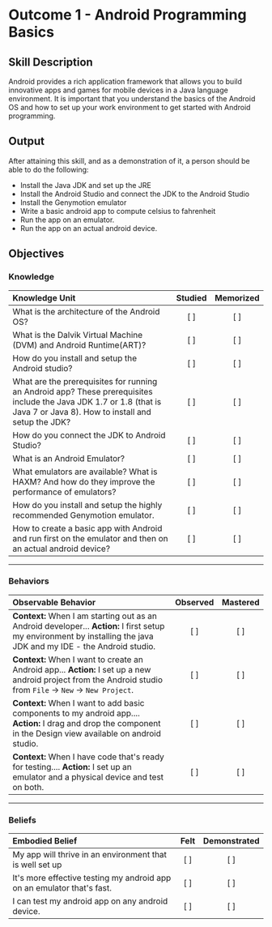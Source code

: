 # Outcome 1 - Android Programming Basics

## Skill Description
Android provides a rich application framework that allows you to build innovative apps and games for mobile devices in a Java language environment. It is important that you understand the basics of the Android OS and how to set up your work environment to get started with Android programming.

## Output
After attaining this skill, and as a demonstration of it, a person should be able to do the following:
- Install the Java JDK and set up the JRE
- Install the Android Studio and connect the JDK to the Android Studio
- Install the Genymotion emulator
- Write a basic android app to compute celsius to fahrenheit
- Run the app on an emulator.
- Run the app on an actual android device.

## Objectives

### Knowledge

| Knowledge Unit   |      Studied      | Memorized |
|:-------------|:------------------:|:--------:|
| What is the architecture of the Android OS?| [ ] | [ ] |
| What is the Dalvik Virtual Machine (DVM) and Android Runtime(ART)?| [ ] | [ ] |
| How do you install and setup the Android studio?| [ ] | [ ] |
| What are the prerequisites for running an Android app? These prerequisites include the Java JDK 1.7 or 1.8 (that is Java 7 or Java 8). How to install and setup the JDK?| [ ] | [ ] |
| How do you connect the JDK to Android Studio?| [ ] | [ ] |
| What is an Android Emulator?| [ ] | [ ] |
| What emulators are available? What is HAXM? And how do they improve the performance of emulators?| [ ] | [ ] |
| How do you install and setup the highly recommended Genymotion emulator.| [ ] | [ ] |
| How to create a basic app with Android and run first on the emulator and then on an actual android device? | [ ] | [ ] |

-------

### Behaviors

| Observable Behavior   |      Observed      | Mastered |
|:-------------|:------------------:|:--------:|
| **Context:** When I am starting out as an Android developer... **Action:** I first setup my environment by installing the java JDK and my IDE - the Android studio. | [ ] | [ ]  |
| **Context:** When I want to create an Android app... **Action:** I set up a new android project from the Android studio from `File` -> `New` -> `New Project`. | [ ] | [ ]  |
| **Context:** When I want to add basic components to my android app.... **Action:**  I drag and drop the component in the Design view available on android studio. |   [ ]   |   [ ] |
| **Context:** When I have code that's ready for testing.... **Action:**  I set up an emulator and a physical device and test on both. |   [ ]   |   [ ] |

-------

### Beliefs

| Embodied Belief   |      Felt      | Demonstrated |
|:-------------|:------------------:|:--------:|
| My app will thrive in an environment that is well set up | [ ] | [ ]  |
| It's more effective testing my android app on an emulator that's fast. |   [ ]   |   [ ] |
| I can test my android app on any android device.|   [ ]   |   [ ] |
